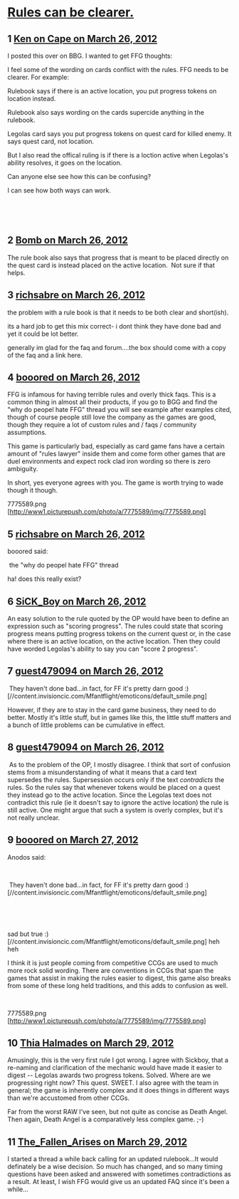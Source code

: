 # [Rules can be clearer.](https://community.fantasyflightgames.com/topic/62352-rules-can-be-clearer/)

## 1 [Ken on Cape on March 26, 2012](https://community.fantasyflightgames.com/topic/62352-rules-can-be-clearer/?do=findComment&comment=610366)

I posted this over on BBG. I wanted to get FFG thoughts:

I feel some of the wording on cards conflict with the rules. FFG needs to be clearer. For example:

Rulebook says if there is an active location, you put progress tokens on location instead.

Rulebook also says wording on the cards supercide anything in the rulebook.

Legolas card says you put progress tokens on quest card for killed enemy. It says quest card, not location.

But I also read the offical ruling is if there is a loction active when Legolas's ability resolves, it goes on the location.

Can anyone else see how this can be confusing?

I can see how both ways can work.

 

 

## 2 [Bomb on March 26, 2012](https://community.fantasyflightgames.com/topic/62352-rules-can-be-clearer/?do=findComment&comment=610374)

The rule book also says that progress that is meant to be placed directly on the quest card is instead placed on the active location.  Not sure if that helps.

## 3 [richsabre on March 26, 2012](https://community.fantasyflightgames.com/topic/62352-rules-can-be-clearer/?do=findComment&comment=610379)

the problem with a rule book is that it needs to be both clear and short(ish).

its a hard job to get this mix correct- i dont think they have done bad and yet it could be lot better.

generally im glad for the faq and forum....the box should come with a copy of the faq and a link here.

## 4 [booored on March 26, 2012](https://community.fantasyflightgames.com/topic/62352-rules-can-be-clearer/?do=findComment&comment=610419)

FFG is infamous for having terrible rules and overly thick faqs. This is a common thing in almost all their products, if you go to BGG and find the "why do peopel hate FFG" thread you will see example after examples cited, though of course people still love the company as the games are good, though they require a lot of custom rules and / faqs / community assumptions.

This game is particularly bad, especially as card game fans have a certain amount of "rules lawyer" inside them and come form other games that are duel environments and expect rock clad iron wording so there is zero ambiguity.

In short, yes everyone agrees with you. The game is worth trying to wade though it though.

7775589.png [http://www1.picturepush.com/photo/a/7775589/img/7775589.png]

## 5 [richsabre on March 26, 2012](https://community.fantasyflightgames.com/topic/62352-rules-can-be-clearer/?do=findComment&comment=610421)

booored said:

 the "why do peopel hate FFG" thread 



ha! does this really exist?

## 6 [SiCK_Boy on March 26, 2012](https://community.fantasyflightgames.com/topic/62352-rules-can-be-clearer/?do=findComment&comment=610433)

An easy solution to the rule quoted by the OP would have been to define an expression such as "scoring progress". The rules could state that scoring progress means putting progress tokens on the current quest or, in the case where there is an active location, on the active location. Then they could have worded Legolas's ability to say you can "score 2 progress".

## 7 [guest479094 on March 26, 2012](https://community.fantasyflightgames.com/topic/62352-rules-can-be-clearer/?do=findComment&comment=610452)

 They haven't done bad...in fact, for FF it's pretty darn good :) [//content.invisioncic.com/Mfantflight/emoticons/default_smile.png] 

However, if they are to stay in the card game business, they need to do better. Mostly it's little stuff, but in games like this, the little stuff matters and a bunch of little problems can be cumulative in effect. 

## 8 [guest479094 on March 26, 2012](https://community.fantasyflightgames.com/topic/62352-rules-can-be-clearer/?do=findComment&comment=610455)

 As to the problem of the OP, I mostly disagree. I think that sort of confusion stems from a misunderstanding of what it means that a card text supersedes the rules. Supersession occurs only if the text *contradicts* the rules. So the rules say that whenever tokens would be placed on a quest they instead go to the active location. Since the Legolas text does not contradict this rule (ie it doesn't say to ignore the active location) the rule is still active. One might argue that such a system is overly complex, but it's not really unclear. 

## 9 [booored on March 27, 2012](https://community.fantasyflightgames.com/topic/62352-rules-can-be-clearer/?do=findComment&comment=610498)

Anodos said:

 

 They haven't done bad...in fact, for FF it's pretty darn good :) [//content.invisioncic.com/Mfantflight/emoticons/default_smile.png]

 

 

sad but true :) [//content.invisioncic.com/Mfantflight/emoticons/default_smile.png] heh heh

I think it is just people coming from competitive CCGs are used to much more rock solid wording. There are conventions in CCGs that span the games that assist in making the rules easier to digest, this game also breaks from some of these long held traditions, and this adds to confusion as well.

 

7775589.png [http://www1.picturepush.com/photo/a/7775589/img/7775589.png]

## 10 [Thia Halmades on March 29, 2012](https://community.fantasyflightgames.com/topic/62352-rules-can-be-clearer/?do=findComment&comment=611384)

Amusingly, this is the very first rule I got wrong. I agree with Sickboy, that a re-naming and clarification of the mechanic would have made it easier to digest -- Legolas awards two progress tokens. Solved. Where are we progressing right now? This quest. SWEET. I also agree with the team in general; the game is inherently complex and it does things in different ways than we're accustomed from other CCGs.

Far from the worst RAW I've seen, but not quite as concise as Death Angel. Then again, Death Angel is a comparatively less complex game. ;-)

## 11 [The_Fallen_Arises on March 29, 2012](https://community.fantasyflightgames.com/topic/62352-rules-can-be-clearer/?do=findComment&comment=611473)

I started a thread a while back calling for an updated rulebook...It would definately be a wise decision. So much has changed, and so many timing questions have been asked and answered with sometimes contradictions as a result. At least, I wish FFG would give us an updated FAQ since it's been a while...

